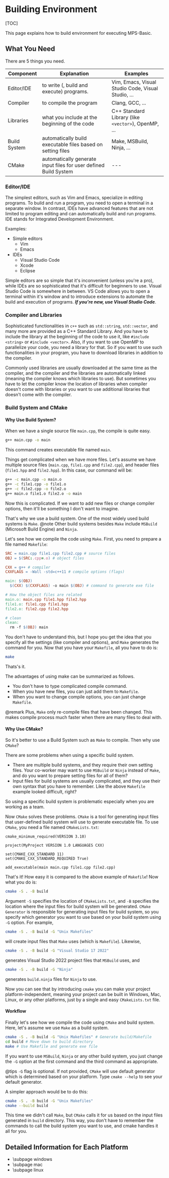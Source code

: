 # Building Environment

[TOC]

This page explains how to build environment for executing MPS-Basic.

## What You Need
There are 5 things you need.

Component | Explanation | Examples
--- | --- | ---
Editor/IDE | to write (, build and execute) programs. | Vim, Emacs, Visual Studio Code, Visual Studio, ...
Compiler | to compile the program | Clang, GCC, ...
Libraries | what you include at the beginning of the code | C++ Standard Library (like `<vector>`), OpenMP, ...
Build System | automatically build executable files based on setting files | Make, MSBuild, Ninja, ...
CMake | automatically generate input files for user defined Build System | ---

### Editor/IDE
The simplest editors, such as Vim and Emacs, specialize in editing programs.
To build and run a program, you need to open a terminal in a separate window.
In contrast, IDEs have advanced features that are not limited to program editing
and can automatically build and run programs.
IDE stands for Integrated Development Environment.

Examples:
- Simple editors
  - Vim
  - Emacs
- IDEs
  - Visual Studio Code
  - Xcode
  - Eclipse

Simple editors are so simple that it's inconvenient (unless you're a pro),
while IDEs are so sophisticated that it's difficult for beginners to use.
Visual Studio Code is somewhere in between.
VS Code allows you to open a terminal within it's window
and to introduce extensions to automate the build and execution of programs.
***If you're new, use Visual Studio Code***.

### Compiler and Libraries
Sophisticated functionalities in `c++` such as `std::string`,  `std::vector`,
and many more are provided as a C++ Standard Library.
And you have to include the library at the beginning of the code to use it,
like `#include <string>` or `#include <vector>`.
Also, if you want to use OpenMP to parallelize your code, you need a library for that.
So if you want to use such functionalities in your program,
you have to download libraries in addition to the compiler.

Commonly used libraries are usually downloaded at the same time as the compiler,
and the compiler and the libraries are automatically linked
(meaning the compiler knows which libraries to use).
But sometimes you have to let the compiler know the location of libraries
when compiler doesn't come with libraries or you want to use additional libraries
that doesn't come with the compiler.

### Build System and CMake
#### Why Use Build System?
When we have a single source file `main.cpp`, the compile is quite easy.
```bash
g++ main.cpp -o main
```
This command creates executable file named `main`.

Things get complicated when we have more files.
Let's assume we have multiple source files (`main.cpp`, `file1.cpp` and `file2.cpp`),
and header files (`file1.hpp` and `file2.hpp`).
In this case, our command will be:
```bash
g++ -c main.cpp -o main.o
g++ -c file1.cpp -o file1.o
g++ -c file2.cpp -o file2.o
g++ main.o file1.o file2.o -o main
```
Now this is complicated.
If we want to add new files or change compiler options,
then it'll be something I don't want to imagine.

That's why we use a build system.
One of the most widely used build systems is `Make`.
@note
Other build systems besides `Make` include `MSBuild` (Microsoft Build Engine) and `Ninja`.

Let's see how we compile the code using `Make`.
First, you need to prepare a file named `Makefile`:
```Makefile
SRC = main.cpp file1.cpp file2.cpp # source files
OBJ = $(SRC:.cpp=.o) # object files

CXX = g++ # compiler
CXXFLAGS = -Wall -std=c++11 # compile options (flags)

main: $(OBJ)
  $(CXX) $(CXXFLAGS) -o main $(OBJ) # command to generate exe file

# How the object files are related
main.o: main.cpp file1.hpp file2.hpp
file1.o: file1.cpp file1.hpp
file2.o: file2.cpp file2.hpp

# clean
clean:
  rm -f $(OBJ) main
```
You don't have to understand this, but I hope you get the idea that
you specify all the settings (like compiler and options),
and `Make` generates the command for you.
Now that you have your `Makefile`, all you have to do is:
```bash
make
```
Thats's it.

The advantages of using make can be summarized as follows.
- You don't have to type complicated compile command.
- When you have new files, you can just add them to `Makefile`.
- When you want to change compile options, you can just change `Makefile`.

@remark
Plus, `Make` only re-compile files that have been changed.
This makes compile process much faster when there are many files to deal with.

#### Why Use CMake?
So it's better to use a Build System such as `Make` to compile.
Then why use `CMake`?

There are some problems when using a specific build system.
- There are multiple build systems, and they require their own setting files.
  Your co-worker may want to use `MSBuild` or `Ninja` instead of `Make`,
  and do you want to prepare setting files for all of them?
- Input files for build systems are usually complicated,
  and they use their own syntax that you have to remember.
  Like the above `Makefile` example looked difficult, right?

So using a specific build system is problematic especially when you are working
as a team.

Now `CMake` solves these problems.
`CMake` is a tool for generating input files that user-defined build system
will use to generate executable file.
To use `CMake`, you need a file named `CMakeLists.txt`:
```
cmake_minimum_required(VERSION 3.10)

project(MyProject VERSION 1.0 LANGUAGES CXX)

set(CMAKE_CXX_STANDARD 11)
set(CMAKE_CXX_STANDARD_REQUIRED True)

add_executable(main main.cpp file1.cpp file2.cpp)
```
That's it! How easy it is compared to the above example of `Makefile`!
Now what you do is:
```bash
cmake -S . -B build
```
Argument `-S` specifies the location of `CMakeLists.txt`,
and `-B` specifies the location where the input files for build system will be generated.
`CMake Generator` is responsible for generating input files for build system,
so you specify which generator you want to use based on your build system using `-G` option.
For example,
```bash
cmake -S . -B build -G "Unix Makefiles"
```
will create input files that `Make` uses (which is `Makefile`).
Likewise,
```bash
cmake -S . -B build -G "Visual Studio 17 2022"
```
generates Visual Studio 2022 project files that `MSBuild` uses, and
```bash
cmake -S . -B build -G "Ninja"
```
generates `build.ninja` files for `Ninja` to use.

Now you can see that by introducing `cmake` you can make your project platform-independent,
meaning your project can be built in Windows, Mac, Linux, or any other platforms,
just by a single and easy `CMakeLists.txt` file.

#### Workflow
Finally let's see how we compile the code using `CMake` and build system.
Here, let's assume we use `Make` as a build system.
```bash
cmake -S . -B build -G "Unix Makefiles" # Generate build/Makefile
cd build # Move down to build directory
make # Use Makefile and generate exe file
```
If you want to use `MSBuild`, `Ninja` or any other build system,
you just change the `-G` option at the first command and the third command as appropriate.

@tips
`-G` flag is optional. If not provided, `CMake` will use default generator which is determined
based on your platform.
Type `cmake --help` to see your default generator.


A simpler approach would be to do this:
```bash
cmake -S . -B build -G "Unix Makefiles"
cmake --build build
```
This time we didn't call `Make`, but `CMake` calls it for us based on the
input files generated in `build` directory.
This way, you don't have to remember the commands to call the build system
you want to use, and cmake handles it all for you.

## Detailed Information for Each Platform
- \subpage windows
- \subpage mac
- \subpage linux